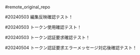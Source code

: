 #remote_original_repo

#20240503 編集反映確認テスト！

#20240503 トークン使用確認テスト！

#20240503 トークン認証要求確認テスト！

#20240504 トークン認証要求エラーメッセージ対応後確認テスト！
